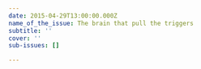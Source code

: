 ```yaml
---
date: 2015-04-29T13:00:00.000Z
name_of_the_issue: The brain that pull the triggers
subtitle: ''
cover: ''
sub-issues: []

---
```

